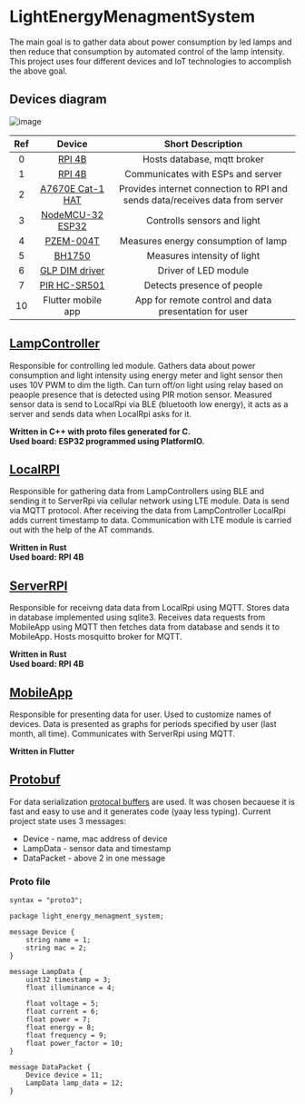 # LightEnergyMenagmentSystem
The main goal is to gather data about power consumption by led lamps and then reduce that consumption by automated control of the lamp intensity. This project uses four different devices and IoT technologies to accomplish the above goal.

## Devices diagram
![image](https://user-images.githubusercontent.com/62207289/196780558-e45c3029-8b80-4b55-bc26-72ceb113174a.png)


| **Ref** |                             **Device**                                     |                               **Short Description**                            |
|:-------:|:--------------------------------------------------------------------------:|:------------------------------------------------------------------------------:|
|    0    |  [RPI 4B](https://www.raspberrypi.com/products/raspberry-pi-4-model-b/)    |  Hosts database, mqtt broker                                                   |
|    1    |  [RPI 4B](https://www.raspberrypi.com/products/raspberry-pi-4-model-b/)    |  Communicates with ESPs and server                                             |
|    2    |  [A7670E Cat-1 HAT](https://www.waveshare.com/a7670e-cat-1-hat.htm)        |  Provides internet connection to RPI and sends data/receives data from server  |
|    3    |  [NodeMCU-32 ESP32](https://esphome.io/devices/nodemcu_esp32.html)         |  Controlls sensors and light                                                   |
|    4    |      [PZEM-004T](https://aliexpress.com/item/4000330631886.html?spm=a2g0o.productlist.0.0.120c68dcRCsh14&algo_pvid=76bcbc46-381d-43a0-8567-daad81c0f7a6&algo_exp_id=76bcbc46-381d-43a0-8567-daad81c0f7a6-0&pdp_ext_f=%7B%22sku_id%22%3A%2210000001354084576%22%7D&pdp_npi=2%40dis%21PLN%2138.87%2128.77%21%21%2111.7%21%21%402100bde716662065654408715e5167%2110000001354084576%21sea&curPageLogUid=s0awogAPkbAZ)                                                        |          Measures energy consumption of lamp                                   |
|    5    |       [BH1750](https://aliexpress.com/item/1005004572545808.html?spm=a2g0o.productlist.0.0.7ddc4944vcF3tL&algo_pvid=6a9f13e8-8668-4b42-8cfd-72389552b79d&aem_p4p_detail=20221019121017598158602130320000601709&algo_exp_id=6a9f13e8-8668-4b42-8cfd-72389552b79d-1&pdp_ext_f=%7B%22sku_id%22%3A%2212000029674376515%22%7D&pdp_npi=2%40dis%21PLN%216.72%216.32%21%21%21%21%21%402100bde716662066176112206e5167%2112000029674376515%21sea&curPageLogUid=t5pxmKx1mDLH&ad_pvid=20221019121017598158602130320000601709_2&gatewayAdapt=glo2pol) |              Measures intensity of light                              |
|    6    | [GLP DIM driver](https://glpower.eu/en/product/gpf-25d/)                   |                       Driver of LED module                                     |
|    7    |    [PIR HC-SR501](https://pl.aliexpress.com/item/1005001621794785.html?spm=a2g0o.productlist.0.0.425c433aVTuQxn&ad_pvid=20221019121311198919320356880010768156_1&s=p)  |               Detects presence of people                              |
|    10   | Flutter mobile app                                                         | App for remote control and data presentation for user                          |


## [LampController](LampController)
Responsible for controlling led module. Gathers data about power consumption and light intensity using energy meter and light sensor then uses 10V PWM to dim the ligth. Can turn off/on light using relay based on peaople presence that is detected using PIR motion sensor. Measured sensor data is send to LocalRpi via BLE (bluetooth low energy), it acts as a server and sends data when LocalRpi asks for it.  

**Written in C++ with proto files generated for C.  
Used board: ESP32 programmed using PlatformIO.**

## [LocalRPI](LocalRpi)
Responsible for gathering data from LampControllers using BLE and sending it to ServerRpi via cellular network using LTE module. Data is send via MQTT protocol. After receiving the data from LampController LocalRpi adds current timestamp to data. Communication with LTE module is carried out with the help of the AT commands.

**Written in Rust  
Used board: RPI 4B**

## [ServerRPI](ServerRpi)
Responsible for receivng data data from LocalRpi using MQTT. Stores data in database implemented using sqlite3. Receives data requests from MobileApp using MQTT then fetches data from database and sends it to MobileApp. Hosts mosquitto broker for MQTT.

**Written in Rust  
Used board: RPI 4B**

## [MobileApp](MobileApp)
Responsible for presenting data for user. Used to customize names of devices. Data is presented as graphs for periods specified by user (last month, all time). Communicates with ServerRpi using MQTT.

**Written in Flutter**

## [Protobuf](proto)
For data serialization [protocal buffers](https://developers.google.com/protocol-buffers) are used. It was chosen becauese it is fast and easy to use and it generates code (yaay less typing). Current project state uses 3 messages:  
* Device - name, mac address of device  
* LampData - sensor data and timestamp
* DataPacket - above 2 in one message  

### Proto file
```proto3
syntax = "proto3";

package light_energy_menagment_system;

message Device {
    string name = 1;
    string mac = 2;
}

message LampData {
    uint32 timestamp = 3;
    float illuminance = 4;

    float voltage = 5;
    float current = 6;
    float power = 7;
    float energy = 8;
    float frequency = 9;
    float power_factor = 10;
}

message DataPacket {
    Device device = 11;
    LampData lamp_data = 12;
}
```
